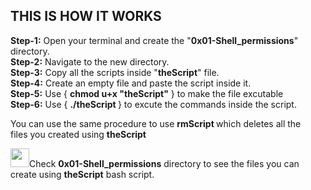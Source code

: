 ## THIS IS HOW IT WORKS

<p> 
<b> Step-1:</b> Open your terminal and create the "<b>0x01-Shell_permissions</b>" directory. </br>
<b> Step-2:</b> Navigate to the new directory. </br>
<b> Step-3:</b> Copy all the scripts inside "<b>theScript</b>" file. </br>
<b> Step-4:</b> Create an empty file and paste the script inside it. </br>
<b> Step-5:</b> Use { <b>chmod u+x "theScript"</b> } to make the file excutable </br>
<b> Step-6:</b> Use { <b>./theScript </b>} to excute the commands inside the script. </br>

You can use the same procedure to use <b> rmScript </b> which deletes all the </br> files you created using <b>theScript</b></br>

<img width="30" src="https://img.favpng.com/23/1/15/index-finger-pointing-hand-digit-png-favpng-t0BBF2bcnbTncKjxVXhBfM7FT.jpg">Check <b>0x01-Shell_permissions</b> directory to see the files you can create using <b>theScript</b> bash script. 

</p>

